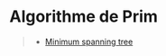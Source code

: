 # Algorithme de Prim

> - [Minimum spanning tree](https://en.wikipedia.org/wiki/Minimum_spanning_tree)

